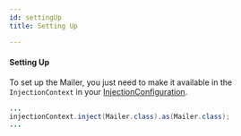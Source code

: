 ```yaml
---
id: settingUp
title: Setting Up

---
```


#### Setting Up

To set up the Mailer, you just need to make it available in the `InjectionContext` in your [InjectionConfiguration](/modules/thundr/basics.html#injectionConfiguration).

```java
...
injectionContext.inject(Mailer.class).as(Mailer.class);
...

```
